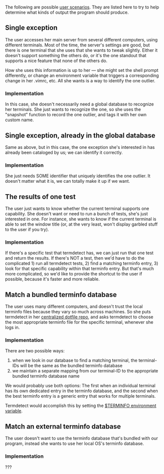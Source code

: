 The following are possible [user scenarios](http://en.wikipedia.org/wiki/Scenario_%28computing%29).  They are listed here to try to help determine what kinds of output the program should produce.

## Single exception

The user accesses her main server from several different computers, using different terminals.  Most of the time, the server's settings are good, but there is one terminal that she uses that she wants to tweak slightly.  Either it doesn't support something the others do, or it's the one standout that supports a nice feature that none of the others do.

How she uses this information is up to her — she might set the shell prompt differently, or change an environment variable that triggers a corresponding change in her .vimrc, etc.  All she wants is a way to identify the one outlier.

### Implementation

In this case, she doesn't necessarily need a global database to recognize her terminals.  She just wants to recognize the one, so she uses the "snapshot" function to record the one outlier, and tags it with her own custom name.


## Single exception, already in the global database

Same as above, but in this case, the one exception she's interested in has already been cataloged by us; we can identify it correctly.

### Implementation

She just needs SOME identifier that uniquely identifies the one outlier.  It doesn't matter what it is, we can totally make it up if we want.


## The results of one test

The user just wants to know whether the current terminal supports one capability.  She doesn't want or need to run a bunch of tests, she's just interested in one.  For instance, she wants to know if the current terminal is able to set the window title (or, at the very least, won't display garbled stuff to the user if you try).

### Implementation

If there's a specific test that termdetect has, we can just run that one test and return the results.  If there's NOT a test, then we'd have to do the complicated 1) run all termdetect tests, 2) find a matching terminfo entry, 3) look for that specific capability within that terminfo entry.  But that's much more complicated, so we'd like to provide the shortcut to the user if possible, because it's faster and more reliable.


## Match a bundled terminfo database

The user uses many different computers, and doesn't trust the local terminfo files because they vary so much across machines.  So she puts termdetect in her [centralized dotfile repo](https://github.com/search?utf8=%E2%9C%93&q=dotfiles&repo=&langOverride=&start_value=1&type=Repositories&language=), and asks termdetect to choose the most appropriate terminfo file for the specific terminal, whenever she logs in.

### Implementation

There are two possible ways:

1. when we look in our database to find a matching terminal, the terminal-IDs will be the same as the bundled terminfo database
2. we maintain a separate mapping from our terminal-ID to the appropriate bundled terminfo database name

We would probably use both options: The first when an individual terminal has its own dedicated entry in the terminfo database, and the second when the best terminfo entry is a generic entry that works for multiple terminals.

Termdetect would accomplish this by setting the [$TERMINFO environment variable](http://tldp.org/HOWTO/Text-Terminal-HOWTO-16.html).


## Match an external terminfo database

The user doesn't want to use the terminfo database that's bundled with our program, instead she wants to use her local OS's terminfo database.

### Implementation

???
